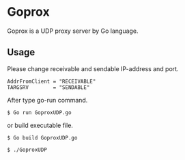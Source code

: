 Goprox
======

Goprox is a UDP proxy server by Go language.

Usage
-----

Please change receivable and sendable IP-address and port.

    AddrFromClient = "RECEIVABLE"
    TARGSRV        = "SENDABLE"

After type go-run command.

    $ Go run GoproxUDP.go

or build executable file.

    $ Go build GoproxUDP.go

    $ ./GoproxUDP
